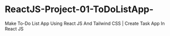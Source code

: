 # ReactJS-Project-01-ToDoListApp-
Make To-Do List App Using React JS And Tailwind CSS | Create Task App In React JS
